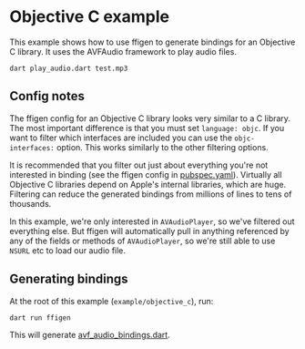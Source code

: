 # Objective C example

This example shows how to use ffigen to generate bindings for an Objective C
library. It uses the AVFAudio framework to play audio files.

```
dart play_audio.dart test.mp3
```

## Config notes

The ffigen config for an Objective C library looks very similar to a C library.
The most important difference is that you must set `language: objc`. If you want
to filter which interfaces are included you can use the `objc-interfaces:`
option. This works similarly to the other filtering options.

It is recommended that you filter out just about everything you're not
interested in binding (see the ffigen config in [pubspec.yaml](./pubspec.yaml)).
Virtually all Objective C libraries depend on Apple's internal libraries, which
are huge. Filtering can reduce the generated bindings from millions of lines to
tens of thousands.

In this example, we're only interested in `AVAudioPlayer`, so we've filtered out
everything else. But ffigen will automatically pull in anything referenced by
any of the fields or methods of `AVAudioPlayer`, so we're still able to use
`NSURL` etc to load our audio file.

## Generating bindings

At the root of this example (`example/objective_c`), run:

```
dart run ffigen
```

This will generate [avf_audio_bindings.dart](./avf_audio_bindings.dart).
